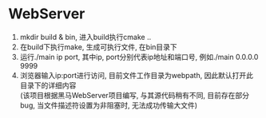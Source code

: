 # WebServer
1. mkdir build & bin, 进入build执行cmake .. 
2. 在build下执行make, 生成可执行文件, 在bin目录下 
3. 运行./main ip port, 其中ip, port分别代表ip地址和端口号, 例如./main 0.0.0.0 9999 
4. 浏览器输入ip:port进行访问, 目前文件工作目录为webpath, 因此默认打开此目录下的详细内容<br>
(该项目根据黑马WebServer项目编写, 与其源代码稍有不同, 目前存在部分bug, 当文件描述符设置为非阻塞时, 无法成功传输大文件)